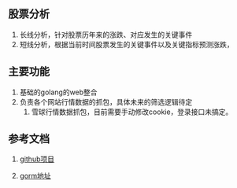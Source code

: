 ## 股票分析
1. 长线分析，针对股票历年来的涨跌、对应发生的关键事件
2. 短线分析，根据当前时间股票发生的关键事件以及关键指标预测涨跌，


## 主要功能
1. 基础的golang的web整合
2. 负责各个网站行情数据的抓包，具体未来的筛选逻辑待定
    1. 雪球行情数据抓包，目前需要手动修改cookie，登录接口未搞定。


## 参考文档
1. [github项目](https://github.com/CocaineCong/gin-mall/blob/main/repository/db/dao/user.go)

2. [gorm地址](https://gorm.io/docs/dbresolver.html)